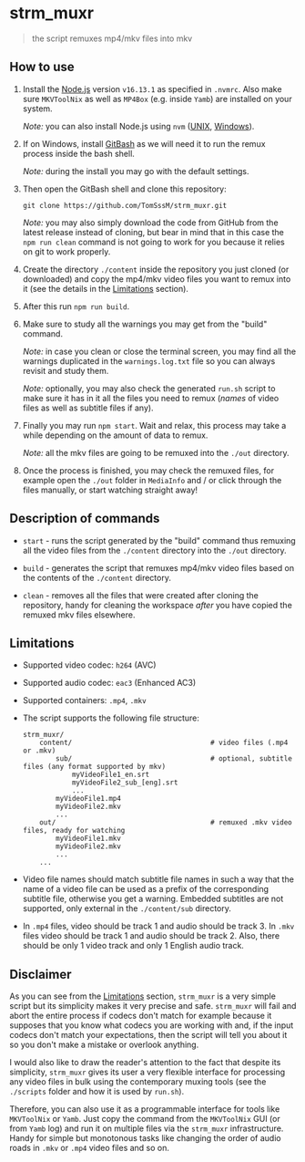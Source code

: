 # strm_muxr

> the script remuxes mp4/mkv files into mkv

## How to use

1. Install the [Node.js](https://nodejs.org/en/download/releases/) version `v16.13.1` as specified in `.nvmrc`. Also make sure `MKVToolNix` as well as `MP4Box` (e.g. inside `Yamb`) are installed on your system.

    *Note:* you can also install Node.js using `nvm` ([UNIX](https://github.com/nvm-sh/nvm), [Windows](https://github.com/coreybutler/nvm-windows)).

2. If on Windows, install [GitBash](https://gitforwindows.org/) as we will need it to run the remux process inside the bash shell.

    *Note:* during the install you may go with the default settings.

3. Then open the GitBash shell and clone this repository:
    ```
    git clone https://github.com/TomSssM/strm_muxr.git
    ```

    *Note:* you may also simply download the code from GitHub from the latest release instead of cloning, but bear in mind that in this case the `npm run clean` command is not going to work for you because it relies on git to work properly.

4. Create the directory `./content` inside the repository you just cloned (or downloaded) and copy the mp4/mkv video files you want to remux into it (see the details in the [Limitations](#limitations) section).

5. After this run `npm run build`.

6. Make sure to study all the warnings you may get from the "build" command.

    *Note:* in case you clean or close the terminal screen, you may find all the warnings duplicated in the `warnings.log.txt` file so you can always revisit and study them.

    *Note:* optionally, you may also check the generated `run.sh` script to make sure it has in it all the files you need to remux (*names* of video files as well as subtitle files if any).

7. Finally you may run `npm start`. Wait and relax, this process may take a while depending on the amount of data to remux.

    *Note:* all the mkv files are going to be remuxed into the `./out` directory.

8. Once the process is finished, you may check the remuxed files, for example open the `./out` folder in `MediaInfo` and / or click through the files manually, or start watching straight away!

## Description of commands

- `start` - runs the script generated by the "build" command thus remuxing all the video files from the `./content` directory into the `./out` directory.

- `build` - generates the script that remuxes mp4/mkv video files based on the contents of the `./content` directory.

- `clean` - removes all the files that were created after cloning the repository, handy for cleaning the workspace *after* you have copied the remuxed mkv files elsewhere.

## Limitations

- Supported video codec: `h264` (AVC)
- Supported audio codec: `eac3` (Enhanced AC3)
- Supported containers: `.mp4`, `.mkv`
- The script supports the following file structure:
    ```
    strm_muxr/
        content/                                  # video files (.mp4 or .mkv)
            sub/                                  # optional, subtitle files (any format supported by mkv)
                myVideoFile1_en.srt
                myVideoFile2_sub_[eng].srt
                ...
            myVideoFile1.mp4
            myVideoFile2.mkv
            ...
        out/                                      # remuxed .mkv video files, ready for watching
            myVideoFile1.mkv
            myVideoFile2.mkv
            ...
        ...
    ```
- Video file names should match subtitle file names in such a way that the name of a video file can be used as a prefix of the corresponding subtitle file, otherwise you get a warning. Embedded subtitles are not supported, only external in the `./content/sub` directory.

- In `.mp4` files, video should be track 1 and audio should be track 3. In `.mkv` files video should be track 1 and audio should be track 2. Also, there should be only 1 video track and only 1 English audio track.

## Disclaimer

As you can see from the [Limitations](#limitations) section, `strm_muxr` is a very simple script but its simplicity makes it very precise and safe. `strm_muxr` will fail and abort the entire process if codecs don't match for example because it supposes that you know what codecs you are working with and, if the input codecs don't match your expectations, then the script will tell you about it so you don't make a mistake or overlook anything.

I would also like to draw the reader's attention to the fact that despite its simplicity, `strm_muxr` gives its user a very flexible interface for processing any video files in bulk using the contemporary muxing tools (see the `./scripts` folder and how it is used by `run.sh`).

Therefore, you can also use it as a programmable interface for tools like `MKVToolNix` or `Yamb`. Just copy the command from the `MKVToolNix` GUI (or from `Yamb` log) and run it on multiple files via the `strm_muxr` infrastructure. Handy for simple but monotonous tasks like changing the order of audio roads in `.mkv` or `.mp4` video files and so on.

